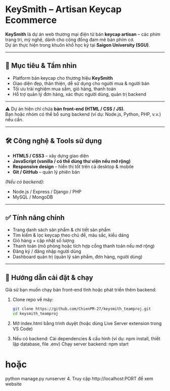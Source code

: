 # KeySmith – Artisan Keycap Ecommerce 

**KeySmith** là dự án web thương mại điện tử bán **keycap artisan** – các phím trang trí, mỹ nghệ, dành cho cộng đồng đam mê bàn phím cơ.  
Dự án thực hiện trong khuôn khổ học kỳ tại **Saigon University (SGU)**.  

---

## 🎯 Mục tiêu & Tầm nhìn  

- Platform bán keycap cho thương hiệu **KeySmith**  
- Giao diện đẹp, thân thiện, dễ sử dụng cho người mua & người bán  
- Tối ưu trải nghiệm mua sắm, giỏ hàng, thanh toán  
- Hỗ trợ quản lý đơn hàng, xác thực người dùng, quản trị backend  

---

⚠️ Dự án hiện chỉ chứa **bản front-end (HTML / CSS / JS)**.  
Bạn hoặc nhóm có thể bổ sung backend (ví dụ: Node.js, Python, PHP, v.v.) nếu cần.  

---

## 🛠 Công nghệ & Tools sử dụng  

- **HTML5 / CSS3** – xây dựng giao diện  
- **JavaScript (vanilla / có thể dùng thư viện nếu mở rộng)**  
- **Responsive design** – hiển thị tốt trên cả desktop & mobile  
- **Git / GitHub** – quản lý phiên bản  

_(Nếu có backend)_:  
- Node.js / Express / Django / PHP  
- MySQL / MongoDB  

---

## ✅ Tính năng chính  

- Trang danh sách sản phẩm & chi tiết sản phẩm  
- Tìm kiếm & lọc keycap theo chủ đề, màu sắc, kiểu dáng  
- Giỏ hàng + cập nhật số lượng  
- Thanh toán (mô phỏng hoặc tích hợp cổng thanh toán nếu mở rộng)  
- Đăng ký / đăng nhập người dùng  
- Dashboard quản trị (quản lý sản phẩm, đơn hàng, người dùng)  

---

## 🚀 Hướng dẫn cài đặt & chạy  

Giả sử bạn muốn chạy bản front-end tĩnh hoặc phát triển thêm backend:  

1. Clone repo về máy:  

   ```bash
   git clone https://github.com/ChienPM-27/keysmith_teamproj.git
   cd keysmith_teamproj
2. Mở index.html bằng trình duyệt (hoặc dùng Live Server extension trong VS Code)

3. Nếu có backend:
  Cài dependencies & cấu hình (ví dụ: npm install, thiết lập database, file .env)
  Chạy server backend:
  npm start
  # hoặc
  python manage.py runserver
4. Truy cập http://localhost:PORT để xem website
